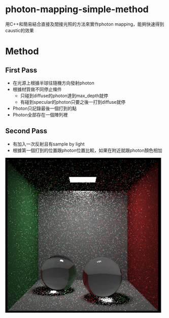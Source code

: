 # photon-mapping-simple-method
用C++和簡易結合直接及間接光照的方法來實作photon mapping，能夠快速得到caustic的效果
# Method
## First Pass
* 在光源上根據半球往隨機方向發射photon  
* 根據材質做不同停止條件  
  * 只碰到diffuse的photon達到max_depth就停  
  * 有碰到specular的photon只要之後一打到diffuse就停  
* Photon只記錄最後一個打到的點  
* Photon全部存在一個陣列裡  
## Second Pass
* 有加入一次反射且有sample by light  
* 根據第一個打到的位置跟photon位置比較，如果在附近就跟photon顏色相加  

![image](https://github.com/zz4634266/photon-mapping/blob/main/pm.png?raw=true)
